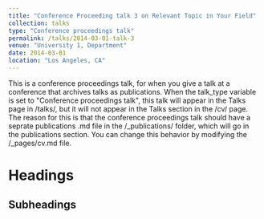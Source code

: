 ```yaml
---
title: "Conference Proceeding talk 3 on Relevant Topic in Your Field"
collection: talks
type: "Conference proceedings talk"
permalink: /talks/2014-03-01-talk-3
venue: "University 1, Department"
date: 2014-03-01
location: "Los Angeles, CA"
---
```


This is a conference proceedings talk, for when you give a talk at a conference that archives talks as publications. When the talk_type variable is set to "Conference proceedings talk", this talk will appear in the Talks page in /talks/, but it will not appear in the Talks section in the /cv/ page. The reason for this is that the conference proceedings talk should have a seprate publications .md file in the /_publications/ folder, which will go in the publications section. You can change this behavior by modifying the /_pages/cv.md file.  

Headings
======

Subheadings
------